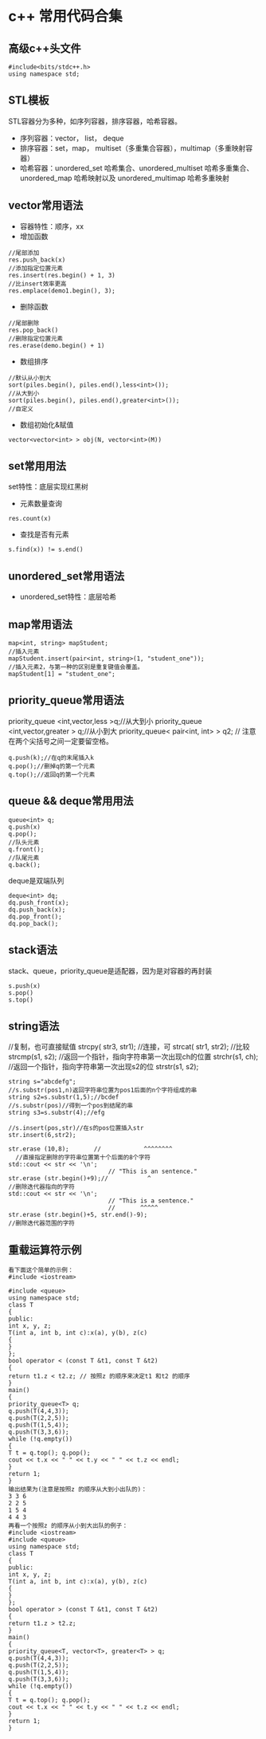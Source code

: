 # c++ 常用代码合集
## 高级c++头文件
```language
#include<bits/stdc++.h>
using namespace std;
```
## STL模板
STL容器分为多种，如序列容器，排序容器，哈希容器。
- 序列容器：vector， list， deque
- 排序容器：set，map， multiset（多重集合容器），multimap（多重映射容器）
- 哈希容器：unordered_set 哈希集合、unordered_multiset 哈希多重集合、unordered_map 哈希映射以及 unordered_multimap 哈希多重映射

## vector常用语法
- 容器特性：顺序，xx
- 增加函数
```language
//尾部添加
res.push_back(x)
//添加指定位置元素
res.insert(res.begin() + 1, 3)
//比insert效率更高
res.emplace(demo1.begin(), 3);
```
- 删除函数
```language
//尾部删除
res.pop_back()
//删除指定位置元素
res.erase(demo.begin() + 1)
```
- 数组排序
```language
//默认从小到大
sort(piles.begin(), piles.end(),less<int>());
//从大到小
sort(piles.begin(), piles.end(),greater<int>());
//自定义

```
- 数组初始化&赋值
```language
vector<vector<int> > obj(N, vector<int>(M))
```
## set常用用法
set特性：底层实现红黑树
- 元素数量查询
```language
res.count(x)
```
- 查找是否有元素
```language
s.find(x)) != s.end()
```
## unordered_set常用语法
- unordered_set特性：底层哈希

## map常用语法
```language
map<int, string> mapStudent;  
//插入元素
mapStudent.insert(pair<int, string>(1, "student_one"));
//插入元素2，与第一种的区别是重复键值会覆盖。
mapStudent[1] = "student_one";
```
## priority_queue常用语法
priority_queue <int,vector<int>,less<int> >q;//从大到小
priority_queue <int,vector<int>,greater<int> > q;//从小到大
priority_queue< pair<int, int> > q2; // 注意在两个尖括号之间一定要留空格。
```language
q.push(k);//在q的末尾插入k
q.pop();//删掉q的第一个元素
q.top();//返回q的第一个元素
```
## queue && deque常用用法
```language
queue<int> q;
q.push(x)
q.pop();
//队头元素
q.front();
//队尾元素
q.back();
```
deque是双端队列
```language
deque<int> dq;
dq.push_front(x);
dq.push_back(x);
dq.pop_front();
dq.pop_back();
```
## stack语法
stack、queue，priority_queue是适配器，因为是对容器的再封装
```language
s.push(x)
s.pop()
s.top()
```
## string语法
//复制，也可直接赋值
strcpy( str3, str1);
//连接，可
strcat( str1, str2);
//比较
strcmp(s1, s2);
//返回一个指针，指向字符串第一次出现ch的位置
strchr(s1, ch);
//返回一个指针，指向字符串第一次出现s2的位
strstr(s1, s2);
```language
string s="abcdefg";
//s.substr(pos1,n)返回字符串位置为pos1后面的n个字符组成的串
string s2=s.substr(1,5);//bcdef
//s.substr(pos)//得到一个pos到结尾的串
string s3=s.substr(4);//efg

//s.insert(pos,str)//在s的pos位置插入str
str.insert(6,str2); 

str.erase (10,8);       //            ^^^^^^^^
  //直接指定删除的字符串位置第十个后面的8个字符
std::cout << str << '\n';
                            // "This is an sentence."
str.erase (str.begin()+9);//           ^
//删除迭代器指向的字符
std::cout << str << '\n';
                            // "This is a sentence."
                            //       ^^^^^
str.erase (str.begin()+5, str.end()-9);
//删除迭代器范围的字符
```

## 重载运算符示例
```language
看下面这个简单的示例：
#include <iostream>

#include <queue>
using namespace std;
class T
{
public:
int x, y, z;
T(int a, int b, int c):x(a), y(b), z(c)
{
}
};
bool operator < (const T &t1, const T &t2)
{
return t1.z < t2.z; // 按照z 的顺序来决定t1 和t2 的顺序
}
main()
{
priority_queue<T> q;
q.push(T(4,4,3));
q.push(T(2,2,5));
q.push(T(1,5,4));
q.push(T(3,3,6));
while (!q.empty())
{
T t = q.top(); q.pop();
cout << t.x << " " << t.y << " " << t.z << endl;
}
return 1;
}
输出结果为(注意是按照z 的顺序从大到小出队的)：
3 3 6
2 2 5
1 5 4
4 4 3
再看一个按照z 的顺序从小到大出队的例子：
#include <iostream>
#include <queue>
using namespace std;
class T
{
public:
int x, y, z;
T(int a, int b, int c):x(a), y(b), z(c)
{
}
};
bool operator > (const T &t1, const T &t2)
{
return t1.z > t2.z;
}
main()
{
priority_queue<T, vector<T>, greater<T> > q;
q.push(T(4,4,3));
q.push(T(2,2,5));
q.push(T(1,5,4));
q.push(T(3,3,6));
while (!q.empty())
{
T t = q.top(); q.pop();
cout << t.x << " " << t.y << " " << t.z << endl;
}
return 1;
}
```




